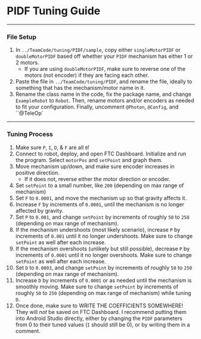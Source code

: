 # PIDF Tuning Guide

---

### File Setup

1. In `../TeamCode/tuning/PIDF/sample`, copy either `singleMotorPIDF` or `doubleMotorPIDF` based off whether your `PIDF` mechanism has either 1 or 2 motors.
    - If you are using `doubleMotorPIDF`, make sure to reverse one of the motors (not encoder) if they are facing each other.
2. Paste the file in `../TeamCode/tuning/PIDF`, and rename the file, ideally to something that has the mechanism/motor name in it.
3. Rename the class name in the code, fix the package name, and change `ExampleRobot` to `Robot`. Then, rename motors and/or encoders as needed to fit your configuration. Finally, uncomment `@Photon`, `@Config`, and ``@TeleOp` 

---

### Tuning Process

1. Make sure `P`, `I`, `D`, & `F` are all `0`!
2. Connect to robot, deploy, and open FTC Dashboard. Initialize and run the program. Select `motorPos` and `setPoint` and graph them.
3. Move mechanism up/down, and make sure encoder increases in positive direction.
    - If it does not, reverse either the motor direction or encoder.
4. Set `setPoint` to a small number, like `200` (depending on max range of mechanism)
5. Set `F` to `0.0001`, and move the mechanism up so that gravity affects it.
6. Increase `F` by increments of `0.0001`, until the mechanism is no longer affected by gravity.
7. Set `P` to `0.001`, and change `setPoint` by increments of roughly `50` to `250` (depending on max range of mechanism).
8. If the mechanism undershoots (most likely scenario), increase `P` by increments of `0.001` until it no longer undershoots. Make sure to change `setPoint` as well after each increase.
9. If the mechanism overshoots (unlikely but still possible), decrease `P` by increments of `0.0001` until it no longer overshoots. Make sure to change `setPoint` as well after each increase.
10. Set `D` to `0.0003`, and change `setPoint` by increments of roughly `50` to `250` (depending on max range of mechanism).
11. Increase `D` by increments of `0.0001` or as needed until the mechanism is smoothly moving. Make sure to change  `setPoint` by increments of roughly `50` to `250` (depending on max range of mechanism) while tuning `D`.
12. Once done, make sure to WRITE THE COEFFICIENTS SOMEWHERE! They will _not_ be saved on FTC Dashboard. I recommend putting them into Android Studio directly, either by changing the `PIDF` parameters from 0 to their tuned values (`I` should still be 0), or by writing them in a comment.
